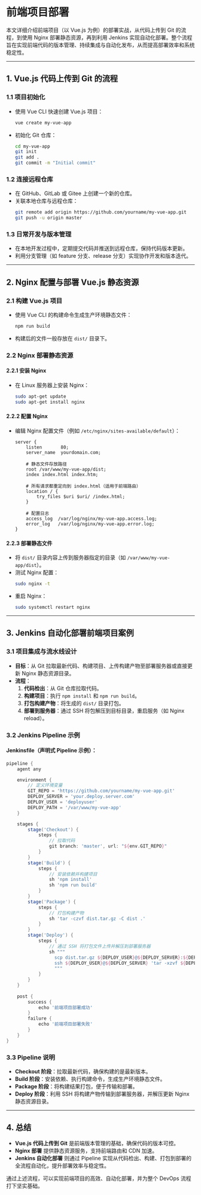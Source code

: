 # 前端项目部署

本文详细介绍前端项目（以 Vue.js 为例）的部署实战，从代码上传到 Git 的流程，到使用 Nginx 部署静态资源，再到利用 Jenkins 实现自动化部署。整个流程旨在实现前端代码的版本管理、持续集成与自动化发布，从而提高部署效率和系统稳定性。

---

## 1. Vue.js 代码上传到 Git 的流程

### 1.1 项目初始化
- 使用 Vue CLI 快速创建 Vue.js 项目：
  ```sh
  vue create my-vue-app
  ```
- 初始化 Git 仓库：
  ```sh
  cd my-vue-app
  git init
  git add .
  git commit -m "Initial commit"
  ```

### 1.2 连接远程仓库
- 在 GitHub、GitLab 或 Gitee 上创建一个新的仓库。
- 关联本地仓库与远程仓库：
  ```sh
  git remote add origin https://github.com/yourname/my-vue-app.git
  git push -u origin master
  ```

### 1.3 日常开发与版本管理
- 在本地开发过程中，定期提交代码并推送到远程仓库，保持代码版本更新。
- 利用分支管理（如 feature 分支、release 分支）实现协作开发和版本迭代。

---

## 2. Nginx 配置与部署 Vue.js 静态资源

### 2.1 构建 Vue.js 项目
- 使用 Vue CLI 的构建命令生成生产环境静态文件：
  ```sh
  npm run build
  ```
- 构建后的文件一般存放在 `dist/` 目录下。

### 2.2 Nginx 部署静态资源

#### 2.2.1 安装 Nginx
- 在 Linux 服务器上安装 Nginx：
  ```sh
  sudo apt-get update
  sudo apt-get install nginx
  ```

#### 2.2.2 配置 Nginx
- 编辑 Nginx 配置文件（例如 `/etc/nginx/sites-available/default`）：
  ```nginx
  server {
      listen       80;
      server_name  yourdomain.com;

      # 静态文件存放路径
      root /var/www/my-vue-app/dist;
      index index.html index.htm;

      # 所有请求都重定向到 index.html（适用于前端路由）
      location / {
          try_files $uri $uri/ /index.html;
      }

      # 配置日志
      access_log  /var/log/nginx/my-vue-app.access.log;
      error_log   /var/log/nginx/my-vue-app.error.log;
  }
  ```

#### 2.2.3 部署静态文件
- 将 `dist/` 目录内容上传到服务器指定的目录（如 `/var/www/my-vue-app/dist`）。
- 测试 Nginx 配置：
  ```sh
  sudo nginx -t
  ```
- 重启 Nginx：
  ```sh
  sudo systemctl restart nginx
  ```

---

## 3. Jenkins 自动化部署前端项目案例

### 3.1 项目集成与流水线设计
- **目标**：从 Git 拉取最新代码、构建项目、上传构建产物至部署服务器或直接更新 Nginx 静态资源目录。
- **流程**：
    1. **代码检出**：从 Git 仓库拉取代码。
    2. **构建项目**：执行 `npm install` 和 `npm run build`。
    3. **打包构建产物**：将生成的 `dist/` 目录打包。
    4. **部署到服务器**：通过 SSH 将包解压到目标目录，重启服务（如 Nginx reload）。

### 3.2 Jenkins Pipeline 示例

#### Jenkinsfile（声明式 Pipeline 示例）：
```groovy
pipeline {
    agent any

    environment {
        // 定义环境变量
        GIT_REPO = 'https://github.com/yourname/my-vue-app.git'
        DEPLOY_SERVER = 'your.deploy.server.com'
        DEPLOY_USER = 'deployuser'
        DEPLOY_PATH = '/var/www/my-vue-app'
    }

    stages {
        stage('Checkout') {
            steps {
                // 拉取代码
                git branch: 'master', url: "${env.GIT_REPO}"
            }
        }
        stage('Build') {
            steps {
                // 安装依赖并构建项目
                sh 'npm install'
                sh 'npm run build'
            }
        }
        stage('Package') {
            steps {
                // 打包构建产物
                sh 'tar -czvf dist.tar.gz -C dist .'
            }
        }
        stage('Deploy') {
            steps {
                // 通过 SSH 将打包文件上传并解压到部署服务器
                sh """
                  scp dist.tar.gz ${DEPLOY_USER}@${DEPLOY_SERVER}:${DEPLOY_PATH}
                  ssh ${DEPLOY_USER}@${DEPLOY_SERVER} 'tar -xzvf ${DEPLOY_PATH}/dist.tar.gz -C ${DEPLOY_PATH}'
                  """
            }
        }
    }
    
    post {
        success {
            echo '前端项目部署成功'
        }
        failure {
            echo '前端项目部署失败'
        }
    }
}
```

### 3.3 Pipeline 说明
- **Checkout 阶段**：拉取最新代码，确保构建的是最新版本。
- **Build 阶段**：安装依赖、执行构建命令，生成生产环境静态文件。
- **Package 阶段**：将构建结果打包，便于传输和部署。
- **Deploy 阶段**：利用 SSH 将构建产物传输到部署服务器，并解压更新 Nginx 静态资源目录。

---

## 4. 总结

- **Vue.js 代码上传到 Git** 是前端版本管理的基础，确保代码的版本可控。
- **Nginx 部署** 提供静态资源服务，支持前端路由和 CDN 加速。
- **Jenkins 自动化部署** 则通过 Pipeline 实现从代码检出、构建、打包到部署的全流程自动化，提升部署效率与稳定性。

通过上述流程，可以实现前端项目的高效、自动化部署，并为整个 DevOps 流程打下坚实基础。
